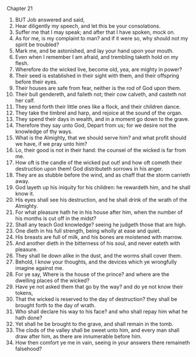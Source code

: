 

Chapter 21

1. BUT Job answered and said,
2. Hear diligently my speech, and let this be your consolations.
3. Suffer me that I may speak; and after that I have spoken, mock on.
4. As for me, is my complaint to man?  and if it were so, why should not my spirit be troubled?
5. Mark me, and be astonished, and lay your hand upon your mouth.
6. Even when I remember I am afraid, and trembling taketh hold on my flesh.
7. Wherefore do the wicked live, become old, yea, are mighty in power?
8. Their seed is established in their sight with them, and their offspring before their eyes.
9. Their houses are safe from fear, neither is the rod of God upon them.
10. Their bull gendereth, and faileth not; their cow calveth, and casteth not her calf.
11. They send forth their little ones like a flock, and their children dance.
12. They take the timbrel and harp, and rejoice at the sound of the organ.
13. They spend their days in wealth, and in a moment go down to the grave.
14. Therefore they say unto God, Depart from us; for we desire not the knowledge of thy ways.
15. What is the Almighty, that we should serve him?  and what profit should we have, if we pray unto him?
16. Lo, their good is not in their hand: the counsel of the wicked is far from me.
17. How oft is the candle of the wicked put out!  and how oft cometh their destruction upon them!  God distributeth sorrows in his anger.
18. They are as stubble before the wind, and as chaff that the storm carrieth away.
19. God layeth up his iniquity for his children: he rewardeth him, and he shall know it.
20. His eyes shall see his destruction, and he shall drink of the wrath of the Almighty.
21. For what pleasure hath he in his house after him, when the number of his months is cut off in the midst?
22. Shall any teach God knowledge?  seeing he judgeth those that are high.
23. One dieth in his full strength, being wholly at ease and quiet.
24. His breasts are full of milk, and his bones are moistened with marrow.
25. And another dieth in the bitterness of his soul, and never eateth with pleasure.
26. They shall lie down alike in the dust, and the worms shall cover them.
27. Behold, I know your thoughts, and the devices which ye wrongfully imagine against me.
28. For ye say, Where is the house of the prince?  and where are the dwelling places of the wicked?
29. Have ye not asked them that go by the way?  and do ye not know their tokens,
30. That the wicked is reserved to the day of destruction?  they shall be brought forth to the day of wrath.
31. Who shall declare his way to his face?  and who shall repay him what he hath done?
32. Yet shall he be brought to the grave, and shall remain in the tomb.
33. The clods of the valley shall be sweet unto him, and every man shall draw after him, as there are innumerable before him.
34. How then comfort ye me in vain, seeing in your answers there remaineth falsehood?
